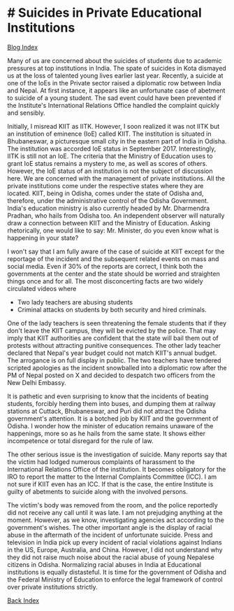 # # Suicides in Private Educational Institutions 

[Blog Index](../index.md)

Many of us are concerned about the suicides of students due to academic pressures at top institutions in India. The spate of suicides 
in Kota dismayed us at the loss of talented young lives earlier last year. Recently, a suicide at one of the IoEs in the Private
sector raised a diplomatic row between India and Nepal. At first instance, it appears like an unfortunate case of abetment to suicide 
of a young student. The sad event could have been prevented if the Institute's International  Relations Office handled the complaint 
quickly and sensibly. 

Initially, I  misread KIIT as IITK. However, I soon realized it was not IITK but an institution of eminence (IoE) called KIIT. The 
institution is situated in Bhubaneswar, a picturesque small city in the eastern part of India in Odisha. The institution was 
accorded IoE status in September 2017. Interestingly, IITK is still not an IoE. The criteria that the Ministry of Education uses to 
grant IoE status remains a mystery to me, as well as scores of others. However, the IoE status of an institution is not the subject 
of discussion here.  We are concerned with the management of private institutions. All the private institutions come under the 
respective states where they are located. KIIT, being in Odisha, comes under the state of Odisha and, therefore, under the 
administrative control of the Odisha Government. India's education ministry is also currently headed by Mr. Dharmendra Pradhan, 
who hails from Odisha too. An independent observer will naturally draw a connection between KIIT and the Ministry of Education. 
Asking rhetorically, one would like to say: Mr. Minister, do you even know what is happening in your state?

I won't say that I am fully aware of the case of suicide at KIIT except for the reportage of the incident and the subsequent related
events on mass and social media. Even if 30% of the reports are correct, I think both the governments at the center and the state 
should be worried and straighten things once and for all. The most disconcerting facts are two widely circulated videos where
- Two lady teachers are abusing students
- Criminal attacks on students by both security and hired criminals.

One of the lady teachers is seen threatening the female students that if they don't leave the KIIT campus, they will be evicted by the
police. That may imply that KIIT authorities are confident that the state will bail them out of protests without attracting
punitive consequences. The other lady teacher declared that Nepal's year budget could not match KIIT's annual 
budget. The arrogance is on full display in public. The two teachers have tendered scripted apologies as the incident snowballed
into a diplomatic row after the PM of Nepal posted on X and decided to despatch two officers from the New Delhi Embassy. 

It is pathetic and even surprising to know that the incidents of beating students, forcibly herding them into buses, and dumping them 
at railway stations at Cuttack, Bhubaneswar, and Puri did not attract the Odisha government's attention. It is a botched job by
KIIT and the government of Odisha. I wonder how the minister of education remains unaware of the happenings, more so as he
hails from the same state. It shows either incompetence or total disregard for the rule of law. 

The other serious issue is the investigation of suicide. Many reports say that the victim had lodged numerous complaints of 
harassment to the International Relations Office of the institution. It becomes obligatory for the IRO to report the matter to the 
Internal Complaints Committee (ICC). I am not sure if KIIT even has an ICC. If that is the case, the entire Institute is guilty 
of abetments to suicide along with the involved persons. 

The victim's body was removed from the room, and the police reportedly did not receive any call until it was late. I am not 
prejudging anything at the moment. However, as we know, investigating agencies act according to the government's wishes. The 
other important angle is the display of racial abuse in the aftermath of the incident of unfortunate suicide. Press and television
in India pick up every incident of racial violations against Indians in the US, Europe, Australia, and China. However, I did 
not understand why they did not raise much noise about the racial abuse of young Nepalese citizens in Odisha. Normalizing 
racial abuses in India at Educational institutions is equally distasteful. It is time for the government of Odisha and the 
Federal Ministry of Education to enforce the legal framework of control over private institutions strictly.

[Back Index](../index.md)


